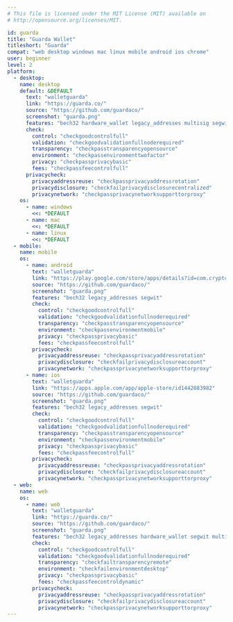 ```yaml
---
# This file is licensed under the MIT License (MIT) available on
# http://opensource.org/licenses/MIT.

id: guarda
title: "Guarda Wallet"
titleshort: "Guarda"
compat: "web desktop windows mac linux mobile android ios chrome"
user: beginner
level: 2
platform:
  - desktop:
    name: desktop
    default: &DEFAULT
      text: "walletguarda"
      link: "https://guarda.co/"
      source: "https://github.com/guardaco/"
      screenshot: "guarda.png"
      features: "bech32 hardware_wallet legacy_addresses multisig segwit"
      check:
        control: "checkgoodcontrolfull"
        validation: "checkgoodvalidationfullnoderequired"
        transparency: "checkpasstransparencyopensource"
        environment: "checkpassenvironmenttwofactor"
        privacy: "checkpassprivacybasic"
        fees: "checkpassfeecontrolfull"
      privacycheck:
        privacyaddressreuse: "checkpassprivacyaddressrotation"
        privacydisclosure: "checkfailprivacydisclosurecentralized"
        privacynetwork: "checkpassprivacynetworksupporttorproxy"
    os:
      - name: windows
        <<: *DEFAULT
      - name: mac
        <<: *DEFAULT
      - name: linux
        <<: *DEFAULT
  - mobile:
    name: mobile
    os:
      - name: android
        text: "walletguarda"
        link: "https://play.google.com/store/apps/details?id=com.crypto.multiwallet"
        source: "https://github.com/guardaco/"
        screenshot: "guarda.png"
        features: "bech32 legacy_addresses segwit"
        check:
          control: "checkgoodcontrolfull"
          validation: "checkgoodvalidationfullnoderequired"
          transparency: "checkpasstransparencyopensource"
          environment: "checkpassenvironmentmobile"
          privacy: "checkpassprivacybasic"
          fees: "checkpassfeecontrolfull"
        privacycheck:
          privacyaddressreuse: "checkpassprivacyaddressrotation"
          privacydisclosure: "checkfailprivacydisclosureaccount"
          privacynetwork: "checkpassprivacynetworksupporttorproxy"
      - name: ios
        text: "walletguarda"
        link: "https://apps.apple.com/app/apple-store/id1442083982"
        source: "https://github.com/guardaco/"
        screenshot: "guarda.png"
        features: "bech32 legacy_addresses segwit"
        check:
          control: "checkgoodcontrolfull"
          validation: "checkgoodvalidationfullnoderequired"
          transparency: "checkpasstransparencyopensource"
          environment: "checkpassenvironmentmobile"
          privacy: "checkpassprivacybasic"
          fees: "checkpassfeecontrolfull"
        privacycheck:
          privacyaddressreuse: "checkpassprivacyaddressrotation"
          privacydisclosure: "checkfailprivacydisclosureaccount"
          privacynetwork: "checkpassprivacynetworksupporttorproxy"
  - web:
    name: web
    os:
      - name: web
        text: "walletguarda"
        link: "https://guarda.co/"
        source: "https://github.com/guardaco/"
        screenshot: "guarda.png"
        features: "bech32 legacy_addresses hardware_wallet segwit multisig"
        check:
          control: "checkgoodcontrolfull"
          validation: "checkgoodvalidationfullnoderequired"
          transparency: "checkfailtransparencyremote"
          environment: "checkfailenvironmentdesktop"
          privacy: "checkpassprivacybasic"
          fees: "checkpassfeecontroldynamic"
        privacycheck:
          privacyaddressreuse: "checkpassprivacyaddressrotation"
          privacydisclosure: "checkfailprivacydisclosureaccount"
          privacynetwork: "checkpassprivacynetworksupporttorproxy"
---
```

